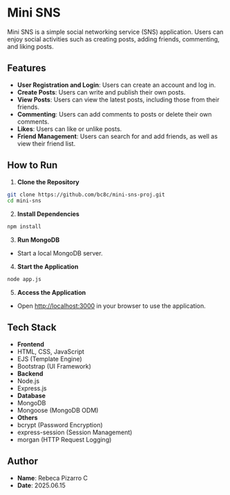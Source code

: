 # Mini SNS
Mini SNS is a simple social networking service (SNS) application. Users can enjoy social activities such as creating posts, adding friends, commenting, and liking posts.
## Features
- **User Registration and Login**: Users can create an account and log in.
- **Create Posts**: Users can write and publish their own posts.
- **View Posts**: Users can view the latest posts, including those from their friends.
- **Commenting**: Users can add comments to posts or delete their own comments.
- **Likes**: Users can like or unlike posts.
- **Friend Management**: Users can search for and add friends, as well as view their friend list.
## How to Run
1. **Clone the Repository**
```bash
git clone https://github.com/bc8c/mini-sns-proj.git
cd mini-sns
```
2. **Install Dependencies**
```bash
npm install
```
3. **Run MongoDB**
- Start a local MongoDB server.
4. **Start the Application**
```bash
node app.js
```
5. **Access the Application**
- Open [http://localhost:3000](http://localhost:3000) in your browser to use the application.
## Tech Stack
- **Frontend**
- HTML, CSS, JavaScript
- EJS (Template Engine)
- Bootstrap (UI Framework)
- **Backend**
- Node.js
- Express.js
- **Database**
- MongoDB
- Mongoose (MongoDB ODM)
- **Others**
- bcrypt (Password Encryption)
- express-session (Session Management)
- morgan (HTTP Request Logging)
## Author
- **Name**: Rebeca Pizarro C
- **Date**: 2025.06.15
